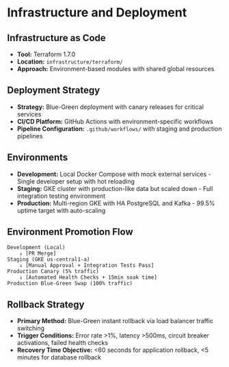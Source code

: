 # Infrastructure and Deployment

## Infrastructure as Code

- **Tool:** Terraform 1.7.0
- **Location:** `infrastructure/terraform/`
- **Approach:** Environment-based modules with shared global resources

## Deployment Strategy

- **Strategy:** Blue-Green deployment with canary releases for critical services
- **CI/CD Platform:** GitHub Actions with environment-specific workflows
- **Pipeline Configuration:** `.github/workflows/` with staging and production pipelines

## Environments

- **Development:** Local Docker Compose with mock external services - Single developer setup with hot reloading
- **Staging:** GKE cluster with production-like data but scaled down - Full integration testing environment
- **Production:** Multi-region GKE with HA PostgreSQL and Kafka - 99.5% uptime target with auto-scaling

## Environment Promotion Flow

```text
Development (Local)
    ↓ [PR Merge]
Staging (GKE us-central1-a)
    ↓ [Manual Approval + Integration Tests Pass]
Production Canary (5% traffic)
    ↓ [Automated Health Checks + 15min soak time]
Production Blue-Green Swap (100% traffic)
```

## Rollback Strategy

- **Primary Method:** Blue-Green instant rollback via load balancer traffic switching
- **Trigger Conditions:** Error rate >1%, latency >500ms, circuit breaker activations, failed health checks
- **Recovery Time Objective:** <60 seconds for application rollback, <5 minutes for database rollback
